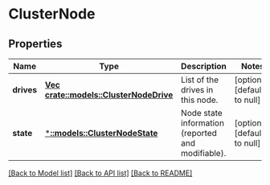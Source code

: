 # ClusterNode

## Properties
Name | Type | Description | Notes
------------ | ------------- | ------------- | -------------
**drives** | [**Vec <crate::models::ClusterNodeDrive>**](ClusterNodeDrive.md) | List of the drives in this node. | [optional] [default to null]
**state** | [***::models::ClusterNodeState**](ClusterNodeState.md) | Node state information (reported and modifiable). | [optional] [default to null]

[[Back to Model list]](../README.md#documentation-for-models) [[Back to API list]](../README.md#documentation-for-api-endpoints) [[Back to README]](../README.md)


